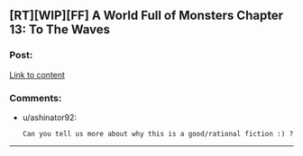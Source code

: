 ## [RT][WIP][FF] A World Full of Monsters Chapter 13: To The Waves

### Post:

[Link to content](https://www.fanfiction.net/s/11122077/13/A-World-Full-of-Monsters)

### Comments:

- u/ashinator92:
  ```
  Can you tell us more about why this is a good/rational fiction :) ?
  ```

---

